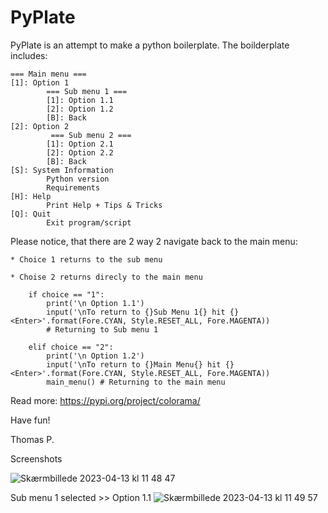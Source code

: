 # PyPlate
PyPlate is an attempt to make a python boilerplate. The boilderplate includes:

    === Main menu ===
    [1]: Option 1
            === Sub menu 1 ===
            [1]: Option 1.1
            [2]: Option 1.2
            [B]: Back
    [2]: Option 2
             === Sub menu 2 ===
            [1]: Option 2.1
            [2]: Option 2.2
            [B]: Back
    [S]: System Information
            Python version
            Requirements
    [H]: Help
            Print Help + Tips & Tricks
    [Q]: Quit
            Exit program/script

Please notice, that there are 2 way 2 navigate back to the main menu:

    * Choice 1 returns to the sub menu
    
    * Choise 2 returns direcly to the main menu

        if choice == "1":
            print('\n Option 1.1')
            input('\nTo return to {}Sub Menu 1{} hit {}<Enter>'.format(Fore.CYAN, Style.RESET_ALL, Fore.MAGENTA))
            # Returning to Sub menu 1
        
        elif choice == "2":
            print('\n Option 1.2')
            input('\nTo return to {}Main Menu{} hit {}<Enter>'.format(Fore.CYAN, Style.RESET_ALL, Fore.MAGENTA))
            main_menu() # Returning to the main menu

Read more:
https://pypi.org/project/colorama/


Have fun!

Thomas P.


Screenshots

![Skærmbillede 2023-04-13 kl  11 48 47](https://user-images.githubusercontent.com/6802324/231722455-22ec126c-5885-442f-96d1-09074929bf47.png)

Sub menu 1 selected >> Option 1.1
![Skærmbillede 2023-04-13 kl  11 49 57](https://user-images.githubusercontent.com/6802324/231722872-22a3f2c1-336e-4dcb-88ea-75dfdc336198.png)

